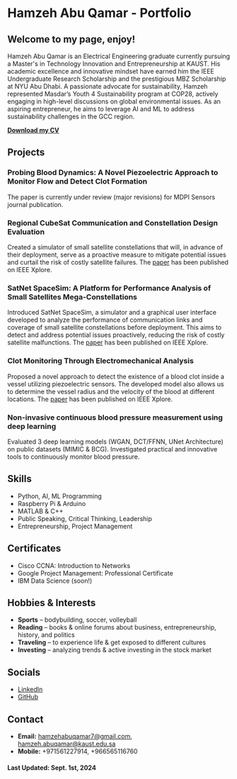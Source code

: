 # Hamzeh Abu Qamar - Portfolio

## Welcome to my page, enjoy!

Hamzeh Abu Qamar is an Electrical Engineering graduate currently pursuing a Master's in Technology Innovation and Entrepreneurship at KAUST. His academic excellence and innovative mindset have earned him the IEEE Undergraduate Research Scholarship and the prestigious MBZ Scholarship at NYU Abu Dhabi. A passionate advocate for sustainability, Hamzeh represented Masdar’s Youth 4 Sustainability program at COP28, actively engaging in high-level discussions on global environmental issues. As an aspiring entrepreneur, he aims to leverage AI and ML to address sustainability challenges in the GCC region.

[**Download my CV**](HamzehAbuQamarCV.pdf)

## Projects

### Probing Blood Dynamics: A Novel Piezoelectric Approach to Monitor Flow and Detect Clot Formation
The paper is currently under review (major revisions) for MDPI Sensors journal publication.

### Regional CubeSat Communication and Constellation Design Evaluation
Created a simulator of small satellite constellations that will, in advance of their deployment, serve as a proactive measure to mitigate potential issues and curtail the risk of costly satellite failures. The [paper](Papers/CubeSat_IEEE%20ICM2023.pdf) has been published on IEEE Xplore.

### SatNet SpaceSim: A Platform for Performance Analysis of Small Satellites Mega-Constellations
Introduced SatNet SpaceSim, a simulator and a graphical user interface developed to analyze the performance of communication links and coverage of small satellite constellations before deployment. This aims to detect and address potential issues proactively, reducing the risk of costly satellite malfunctions. The [paper](Papers/SatNetSpaceSim_EuCNC24.pdf) has been published on IEEE Xplore.

### Clot Monitoring Through Electromechanical Analysis
Proposed a novel approach to detect the existence of a blood clot inside a vessel utilizing piezoelectric sensors. The developed model also allows us to determine the vessel radius and the velocity of the blood at different locations. The [paper](Papers/Clot%20Monitoring_IEEE%20ICSC2023.pdf) has been published on IEEE Xplore.

### Non-invasive continuous blood pressure measurement using deep learning
Evaluated 3 deep learning models (WGAN, DCT/FFNN, UNet Architecture) on public datasets (MIMIC & BCG). Investigated practical and innovative tools to continuously monitor blood pressure.

## Skills
- Python, AI, ML Programming
- Raspberry Pi & Arduino
- MATLAB & C++
- Public Speaking, Critical Thinking, Leadership
- Entrepreneurship, Project Management

## Certificates
- Cisco CCNA: Introduction to Networks
- Google Project Management: Professional Certificate
- IBM Data Science (soon!)

## Hobbies & Interests
- **Sports** – bodybuilding, soccer, volleyball
- **Reading** – books & online forums about business, entrepreneurship, history, and politics
- **Traveling** – to experience life & get exposed to different cultures
- **Investing** – analyzing trends & active investing in the stock market

## Socials
- [LinkedIn](https://www.linkedin.com/in/hamzeh-abu-qamar-034605218/)
- [GitHub](https://github.com/hamzehaq7)

## Contact
- **Email:** hamzehabuqamar7@gmail.com, hamzeh.abuqamar@kaust.edu.sa
- **Mobile:** +971561227914, +966565116760

#### Last Updated: Sept. 1st, 2024
